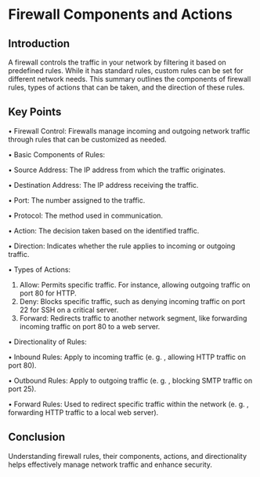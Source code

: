 # Firewall Components and Actions 

## Introduction 
A firewall controls the traffic in your network by filtering it based on predefined rules. While it has standard rules, custom rules can be set for different network needs. This summary outlines the components of firewall rules, types of actions that can be taken, and the direction of these rules. 

## Key Points 

• Firewall Control: Firewalls manage incoming and outgoing network traffic through rules that can be customized as needed. 

• Basic Components of Rules: 

• Source Address: The IP address from which the traffic originates. 

• Destination Address: The IP address receiving the traffic. 

• Port: The number assigned to the traffic. 

• Protocol: The method used in communication. 

• Action: The decision taken based on the identified traffic. 

• Direction: Indicates whether the rule applies to incoming or outgoing traffic. 

• Types of Actions: 
1. Allow: Permits specific traffic. For instance, allowing outgoing traffic on port 80 for HTTP. 
2. Deny: Blocks specific traffic, such as denying incoming traffic on port 22 for SSH on a critical server. 
3. Forward: Redirects traffic to another network segment, like forwarding incoming traffic on port 80 to a web server. 

• Directionality of Rules: 

• Inbound Rules: Apply to incoming traffic (e. g. , allowing HTTP traffic on port 80). 

• Outbound Rules: Apply to outgoing traffic (e. g. , blocking SMTP traffic on port 25). 

• Forward Rules: Used to redirect specific traffic within the network (e. g. , forwarding HTTP traffic to a local web server). 

## Conclusion 
Understanding firewall rules, their components, actions, and directionality helps effectively manage network traffic and enhance security.